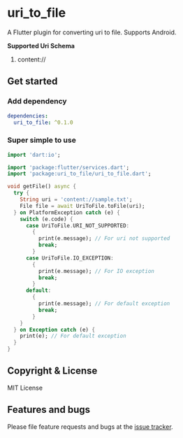 # uri_to_file

A Flutter plugin for converting uri to file. Supports Android.

**Supported Uri Schema**

1. content://

## Get started

### Add dependency

```yaml
dependencies:
  uri_to_file: ^0.1.0
```

### Super simple to use

```dart
import 'dart:io';

import 'package:flutter/services.dart';
import 'package:uri_to_file/uri_to_file.dart';

void getFile() async {
  try {
    String uri = 'content://sample.txt';
    File file = await UriToFile.toFile(uri);
  } on PlatformException catch (e) {
    switch (e.code) {
      case UriToFile.URI_NOT_SUPPORTED:
        {
          print(e.message); // For uri not supported
          break;
        }
      case UriToFile.IO_EXCEPTION:
        {
          print(e.message); // For IO exception
          break;
        }
      default:
        {
          print(e.message); // For default exception
          break;
        }
    }
  } on Exception catch (e) {
    print(e); // For default exception
  }
}
```

## Copyright & License

MIT License

## Features and bugs

Please file feature requests and bugs at the [issue tracker][tracker].

[tracker]: https://github.com/Nikhil1999/uri-to-file/issues
